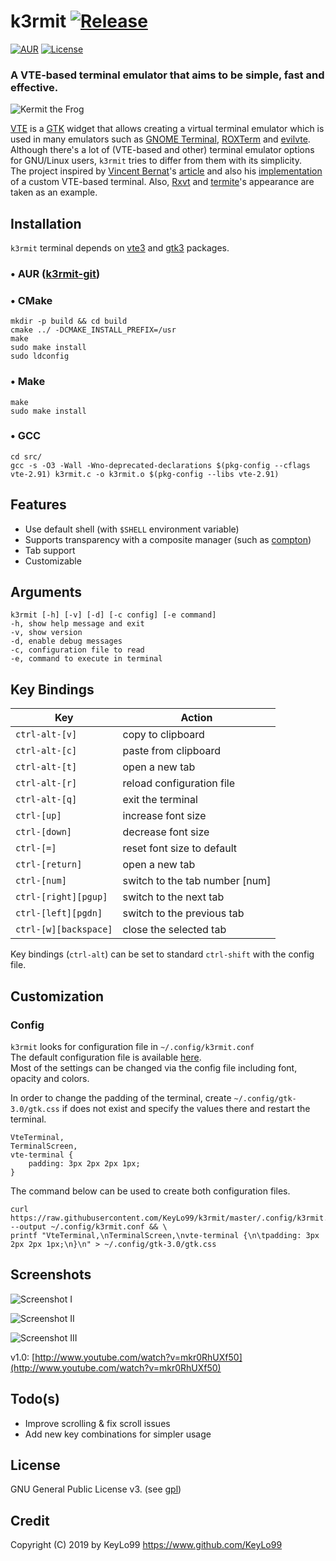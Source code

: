 # k3rmit [![Release](https://img.shields.io/github/release/KeyLo99/k3rmit.svg?style=flat-square&color=green)](https://github.com/KeyLo99/k3rmit/releases)
[![AUR](https://img.shields.io/aur/version/k3rmit-git.svg?style=flat-square)](https://aur.archlinux.org/packages/k3rmit-git/) [![License](https://img.shields.io/badge/license-GPLv3-blue.svg?style=flat-square&color=red)](./LICENSE)

### A VTE-based terminal emulator that aims to be simple, fast and effective.

![Kermit the Frog](https://user-images.githubusercontent.com/24392180/59636824-2af20180-915d-11e9-95dd-0a077ebc3cfa.gif)

[VTE](https://developer.gnome.org/vte/) is a [GTK](https://developer.gnome.org/gtk3/3.0/) widget that allows creating a virtual terminal emulator which is used in many emulators such as [GNOME Terminal](https://help.gnome.org/users/gnome-terminal/stable/), [ROXTerm](https://github.com/realh/roxterm) and [evilvte](http://www.calno.com/evilvte/). Although there's a lot of (VTE-based and other) terminal emulator options for GNU/Linux users, `k3rmit` tries to differ from them with its simplicity.   
The project inspired by [Vincent Bernat](https://vincent.bernat.ch/en)'s [article](https://vincent.bernat.ch/en/blog/2017-write-own-terminal) and also his [implementation](https://github.com/vincentbernat/vbeterm) of a custom VTE-based terminal. Also, [Rxvt](https://wiki.archlinux.org/index.php/Rxvt-unicode) and [termite](https://github.com/thestinger/termite)'s appearance are taken as an example.

## Installation

`k3rmit` terminal depends on [vte3](https://www.archlinux.org/packages/extra/x86_64/vte3/) and [gtk3](https://www.archlinux.org/packages/extra/x86_64/gtk3/) packages.

### • AUR ([k3rmit-git](https://aur.archlinux.org/packages/k3rmit-git/))

### • CMake

```
mkdir -p build && cd build
cmake ../ -DCMAKE_INSTALL_PREFIX=/usr
make
sudo make install
sudo ldconfig
```

### • Make

```
make
sudo make install
```

### • GCC

```
cd src/
gcc -s -O3 -Wall -Wno-deprecated-declarations $(pkg-config --cflags vte-2.91) k3rmit.c -o k3rmit.o $(pkg-config --libs vte-2.91)
```

## Features

* Use default shell (with `$SHELL` environment variable)
* Supports transparency with a composite manager (such as [compton](https://github.com/chjj/compton))
* Tab support
* Customizable

## Arguments

```
k3rmit [-h] [-v] [-d] [-c config] [-e command]
-h, show help message and exit
-v, show version
-d, enable debug messages
-c, configuration file to read
-e, command to execute in terminal
```

## Key Bindings

| Key                   | Action                         |
|-----------------------|--------------------------------|
| `ctrl-alt-[v]`        | copy to clipboard              |
| `ctrl-alt-[c]`        | paste from clipboard           |
| `ctrl-alt-[t]`        | open a new tab                 |
| `ctrl-alt-[r]`        | reload configuration file      |
| `ctrl-alt-[q]`        | exit the terminal              |
| `ctrl-[up]`           | increase font size             |
| `ctrl-[down]`         | decrease font size             |
| `ctrl-[=]`            | reset font size to default     |
| `ctrl-[return]`       | open a new tab                 |
| `ctrl-[num]`          | switch to the tab number [num] |
| `ctrl-[right][pgup]`  | switch to the next tab         |
| `ctrl-[left][pgdn]`   | switch to the previous tab     |
| `ctrl-[w][backspace]` | close the selected tab         |

Key bindings (`ctrl-alt`) can be set to standard `ctrl-shift` with the config file.

## Customization

### Config

`k3rmit` looks for configuration file in `~/.config/k3rmit.conf`  
The default configuration file is available [here](https://github.com/KeyLo99/k3rmit/blob/master/.config/k3rmit.conf).  
Most of the settings can be changed via the config file including font, opacity and colors.

In order to change the padding of the terminal, create `~/.config/gtk-3.0/gtk.css` if does not exist and specify the values there and restart the terminal.

```
VteTerminal,
TerminalScreen,
vte-terminal {
    padding: 3px 2px 2px 1px;
}
```

The command below can be used to create both configuration files.

```
curl https://raw.githubusercontent.com/KeyLo99/k3rmit/master/.config/k3rmit.conf --output ~/.config/k3rmit.conf && \
printf "VteTerminal,\nTerminalScreen,\nvte-terminal {\n\tpadding: 3px 2px 2px 1px;\n}\n" > ~/.config/gtk-3.0/gtk.css
```

## Screenshots

![Screenshot I](https://user-images.githubusercontent.com/24392180/59977101-dd025100-95d5-11e9-8b01-c2cb53935969.gif)

![Screenshot II](https://user-images.githubusercontent.com/24392180/59641515-88407f80-916a-11e9-9834-fda387299419.jpg)

![Screenshot III](https://user-images.githubusercontent.com/24392180/59703686-1a946200-9203-11e9-8043-e58dcc9edc64.png)

v1.0: [http://www.youtube.com/watch?v=mkr0RhUXf50](http://www.youtube.com/watch?v=mkr0RhUXf50)

## Todo(s)

* Improve scrolling & fix scroll issues
* Add new key combinations for simpler usage

## License

GNU General Public License v3. (see [gpl](https://www.gnu.org/licenses/gpl.txt))

## Credit

Copyright (C) 2019 by KeyLo99 https://www.github.com/KeyLo99
